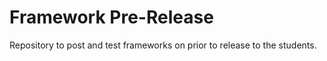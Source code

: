Framework Pre-Release
====================

Repository to post and test frameworks on prior to release to the students.
